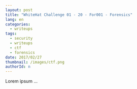 ```yaml
---
layout: post
title: "WhiteHat Challenge 01 - 20 - For001 - Forensics"
lang: en
categories:
  - writeups
tags:
  - security
  - writeups
  - ctf
  - forensics
date: 2017/02/27
thumbnail: /images/ctf.png
authorId: n
---
```

Lorem ipsum ...
